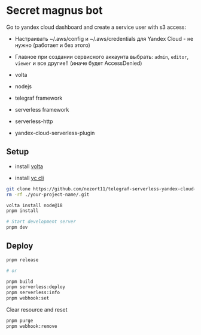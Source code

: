 # Secret magnus bot

Go to yandex cloud dashboard and create a service user with s3 access:

- Настраивать ~/.aws/config и ~/.aws/credentials для Yandex Cloud - не нужно (работает и без этого)

- Главное при создании сервисного аккаунта выбрать: `admin`, `editor`, `viewer` и все другие!! (иначе будет AccessDenied)

- volta
- nodejs
- telegraf framework
- serverless framework
- serverless-http
- yandex-cloud-serverless-plugin

## Setup

- install [volta](https://docs.volta.sh/guide/getting-started)

- install [yc cli](https://yandex.cloud/ru/docs/cli/quickstart)

```sh
git clone https://github.com/nezort11/telegraf-serverless-yandex-cloud-template.git your-project-name
rm -rf ./your-project-name/.git

volta install node@18
pnpm install

# Start development server
pnpm dev
```

## Deploy

```sh
pnpm release

# or

pnpm build
pnpm serverless:deploy
pnpm serverless:info
pnpm webhook:set
```

Clear resource and reset

```sh
pnpm purge
pnpm webhook:remove
```
